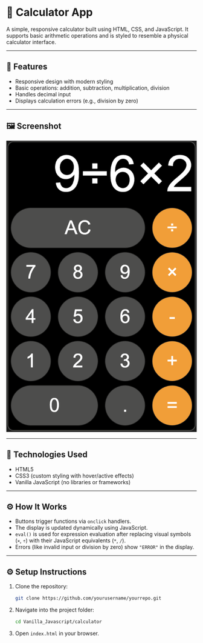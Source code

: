 # 🧮 Calculator App

A simple, responsive calculator built using HTML, CSS, and JavaScript. It supports basic arithmetic operations and is styled to resemble a physical calculator interface.

---

## 🚀 Features

- Responsive design with modern styling
- Basic operations: addition, subtraction, multiplication, division
- Handles decimal input
- Displays calculation errors (e.g., division by zero)

---

## 🖼️ Screenshot

![Calculator Screenshot](/Vanilla_Javascript/calculator/Calculator%20App.png)

---

## 🧪 Technologies Used

- HTML5
- CSS3 (custom styling with hover/active effects)
- Vanilla JavaScript (no libraries or frameworks)

---

## ⚙️ How It Works

- Buttons trigger functions via `onclick` handlers.
- The display is updated dynamically using JavaScript.
- `eval()` is used for expression evaluation after replacing visual symbols (`×`, `÷`) with their JavaScript equivalents (`*`, `/`).
- Errors (like invalid input or division by zero) show `"ERROR"` in the display.

---

## ⚙️ Setup Instructions

1. Clone the repository:

    ```bash
    git clone https://github.com/yourusername/yourrepo.git

2. Navigate into the project folder:

    ```bash
    cd Vanilla_Javascript/calculator

3. Open `index.html` in your browser.
